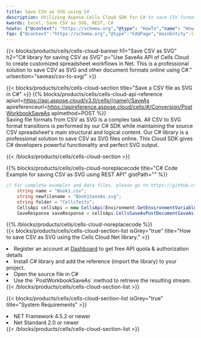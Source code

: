 ```yaml
---
title: Save CSV as SVG using C# 
description: Utilizing Aspose.Cells Cloud SDK for C# to save CSV format file as SVG format file. 
kwords: Excel, Save CSV as SVG, REST, C#
howto: {"@context": "https://schema.org","@type": "HowTo","name": "How to save CSV as SVG using the Cells Cloud Net library.","description": "How to save CSV as SVG using the Cells Cloud Net library.","image": {"@type": "ImageObject"},"url": "/net/saveas/csv-to-svg/","step": [{ "@type": "HowToStep","name": "How to save CSV as SVG using the Cells Cloud Net library. step 1", "image": {"@type": "ImageObject",},"url": "/net/saveas/csv-to-svg/","text": "Register an account at <a href='https://dashboard.aspose.cloud/'>Dashboard</a> to get free API quota & authorization details",},{ "@type": "HowToStep","name": "How to save CSV as SVG using the Cells Cloud Net library. step 1", "image": {"@type": "ImageObject",},"url": "/net/saveas/csv-to-svg/","text": "Install C# library and add the reference (import the library) to your project.",},{ "@type": "HowToStep","name": "How to save CSV as SVG using the Cells Cloud Net library. step 1", "image": {"@type": "ImageObject",},"url": "/net/saveas/csv-to-svg/","text": "Open the source file in C#",},{ "@type": "HowToStep","name": "How to save CSV as SVG using the Cells Cloud Net library. step 1", "image": {"@type": "ImageObject",},"url": "/net/saveas/csv-to-svg/","text": "Use the `PostWorkbookSaveAs` method to retrieve the resulting stream.",}, ],"supply": {"@type": "HowToSupply","name": "document"},"tool": [{"@type": "HowToTool","name": "Visual Studio, Visual Studio Code, Rider"},{"@type": "HowToTool","name": "Aspose Cells"}],"totalTime": "PT6M"}
fqa: {"@context":"https://schema.org","@type":"FAQPage","mainEntity":[{"@type":"Question","name":"Why save file as other formats file in C# using REST API?","acceptedAnswer":{"@type":"Answer","text":"Documents are encoded in many ways, and some files may be incompatible with the software you use. To open and read such files, just save them as appropriate file formats.<br/><ol><li>Install .NET SDK and add the reference (import the library) to your project.</li><li>Open the source file in C# using REST API.</li><li>Call the PostWorkbookSaveAsRequest() method, passing an output filename with required extension.</li><li>Get the result of save as a separate file.</li></ol>"}},{"@type":"Question","name":"What file formats can I save as with your C# library?","acceptedAnswer":{"@type":"Answer","text":"We support a variety of file formats for conversion using .NET library, including XLSX, Excel, xls , PDF, CSV, HTML, Markdown, XML, PNG, JPG, TIFF, Json, TXT and many more."}},{"@type":"Question","name":"What is the maximum allowed file size for conversion using this .NET library?","acceptedAnswer":{"@type":"Answer","text":"There are no file size limits for format conversions using .NET library."}}]}
---
```



{{< blocks/products/cells/cells-cloud-banner h1="Save CSV as SVG" h2="C# library for saving CSV as SVG" p="Use SaveAs API of Cells Cloud to create customized spreadsheet workflows in Net. This is a professional solution to save CSV as SVG and other document formats online using C#." urlsection="saveas/csv-to-svg/" >}}

{{< blocks/products/cells/cells-cloud-section  title="Save a CSV file as SVG in C#" >}}
{{% blocks/products/cells/cells-cloud-api-reference  apiurl=https://api.aspose.cloud/v3.0/cells/{name}/SaveAs  apireferenceurl=https://apireference.aspose.cloud/cells/#/Conversion/PostWorkbookSaveAs  apimethod=POST %}}
<br/>
Saving file formats from CSV as SVG is a complex task. All CSV to SVG format transitions is performed by our C# SDK while maintaining the source CSV spreadsheet's main structural and logical content. Our C# library is a professional solution to save CSV as SVG files online. This Cloud SDK gives C# developers powerful functionality and perfect SVG output.

{{< /blocks/products/cells/cells-cloud-section >}}

{{% blocks/products/cells/cells-cloud-noreplacecode title="C# Code Example for saving CSV as SVG using REST API" gistPath="" %}}
  
```cs
// For complete examples and data files, please go to https://github.com/aspose-cells-cloud/aspose-cells-cloud-dotnet/
    string name = "Book1.csv";
    string newfilename = "Book1SaveAs.svg";
    string folder = "CellsTests";
    CellsApi cellsApi = new CellsApi(Environment.GetEnvironmentVariable("ProductClientId"), Environment.GetEnvironmentVariable("ProductClientSecret"));
    SaveResponse saveResponse = cellsApi.CellsSaveAsPostDocumentSaveAs(name, null, newfilename, null,null,folder);
```
  
{{% /blocks/products/cells/cells-cloud-noreplacecode  %}}
<br/>
{{< blocks/products/cells/cells-cloud-section-list isGrey="true"  title="How to save CSV as SVG using the Cells Cloud Net library." >}}
<li>Register an account at <a href="https://dashboard.aspose.cloud/">Dashboard</a> to get free API quota & authorization details</li>
<li>Install C# library and add the reference (import the library) to your project.</li>
<li>Open the source file in C#</li>
<li>Use the `PostWorkbookSaveAs` method to retrieve the resulting stream.</li>
{{< /blocks/products/cells/cells-cloud-section-list >}}

{{< blocks/products/cells/cells-cloud-section-list isGrey="true"  title="System Requirements" >}}
<li>NET Framework 4.5.2 or newer</li>
<li>Net Standard 2.0 or newer</li>
{{< /blocks/products/cells/cells-cloud-section-list >}}
